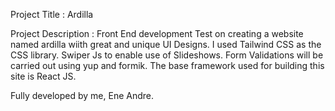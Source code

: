 Project Title : Ardilla

Project Description : Front End development Test on creating a website named ardilla wiith great and unique UI Designs. I used Tailwind CSS as the CSS library. Swiper Js to enable use of Slideshows. Form Validations will be carried out using yup and formik. The base framework used for building this site is React JS.

Fully developed by me, Ene Andre.
